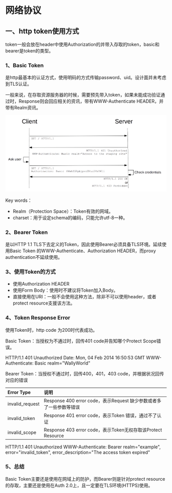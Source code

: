 # 网络协议

## 一、http token使用方式

token一般会放在header中使用Authorization的并带入存取的token，basic和bearer是token的类型。

### 1、Basic Token

是http最基本的认证方式，使用明码的方式传输password、uid。设计面并未考虑到TLS认证。

一般来说，在存取资源服务器的时候，需要预先带入token，如果未能成功验证通过时，Response则会回应相关的资讯，带有WWW-Authenticate HEADER，并带有Realm资讯。

![basic](../image/basic.png)

Key words：

- Realm（Protection Space）：Token有效的网域。
- charset：用于设定schema的编码，只能允许utf-8一种。

### 2、Bearer Token

是以HTTP 1.1 TLS下去定义的Token，因此使用Bearer必须具备TLS环境。延续使用Basic Token 的WWW-Authenticate、Authorization HEADER，而proxy authentication不延续使用。

### 3、使用Token的方式

- 使用Authorization HEADER
- 使用Form Body：使用时不建议将Token加入Body。
- 直接使用在URI：一般不会使用这种方法，除非不可以使用header，或者protect resource支援该方法。

### 4、Token Response Error

使用Token时，http code 为200时代表成功。

Basic Token：当授权为不通过时，回传401 code并告知哪个Protect Scope错误。

HTTP/1.1 401 Unauthorized
Date: Mon, 04 Feb 2014 16:50:53 GMT
WWW-Authenticate: Basic realm="WallyWorld"

Bearer Token：当授权不通过时，回传400，401，403 code，并根据状况回传对应的错误

| **Error Type**  | 说明                                                         |
| :-------------- | :----------------------------------------------------------- |
| invalid_request | Response 400 error code，表示Request 缺少参数或者多了一些参数等错误 |
| invalid_token   | Response 401 error code，表示Token 错误，通过不了认证        |
| invalid_scope   | Response 403 error code，表示Token无权存取该Protect Resource |

HTTP/1.1 401 Unauthorized
WWW-Authenticate: Bearer realm="example",
                  error="invalid_token",
                  error_description="The access token expired"

### 5、总结

Basic Token主要还是使用在网域上的防护，而Bearer则是针对protect resource的存取，主要还是使用在Auth 2.0上，且一定要在TLS环境(HTTPS)使用。
